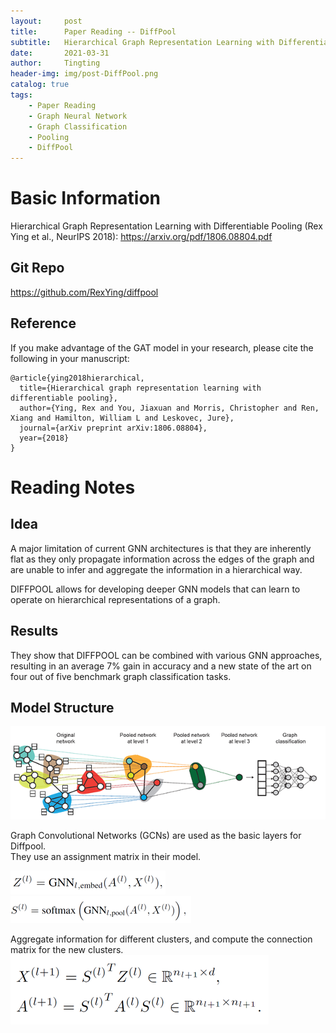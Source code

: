 ```yaml
---
layout:     post
title:      Paper Reading -- DiffPool
subtitle:   Hierarchical Graph Representation Learning with Differentiable Pooling (Rex Ying et al., NeurIPS 2018)
date:       2021-03-31
author:     Tingting
header-img: img/post-DiffPool.png
catalog: true
tags:
    - Paper Reading
    - Graph Neural Network
    - Graph Classification
    - Pooling
    - DiffPool
---
```


# Basic Information
Hierarchical Graph Representation Learning with Differentiable Pooling (Rex Ying et al., NeurIPS 2018): https://arxiv.org/pdf/1806.08804.pdf
## Git Repo
https://github.com/RexYing/diffpool
## Reference
If you make advantage of the GAT model in your research, please cite the following in your manuscript:
```
@article{ying2018hierarchical,
  title={Hierarchical graph representation learning with differentiable pooling},
  author={Ying, Rex and You, Jiaxuan and Morris, Christopher and Ren, Xiang and Hamilton, William L and Leskovec, Jure},
  journal={arXiv preprint arXiv:1806.08804},
  year={2018}
}
```

# Reading Notes
## Idea
A major limitation of current GNN architectures is that they are inherently flat as they only propagate information across the edges of the graph and are unable to infer and aggregate the
information in a hierarchical way. 

DIFFPOOL allows for developing deeper GNN models that can learn to operate on hierarchical representations of a graph.

## Results
They show that DIFFPOOL can be combined with various GNN approaches, resulting in an average 7% gain in accuracy and a new state of the art on four out of five benchmark graph classification tasks.

## Model Structure
![](images/DiffPool-Structure.png)

Graph Convolutional Networks (GCNs) are used as the basic layers for Diffpool.  
They use an assignment matrix in their model.

![](images/DiffPool-GCN1.png)  
![](images/DiffPool-GCN2.png)

Aggregate information for different clusters, and compute the connection matrix for the new clusters.  
![](images/DiffPool-Pooling.png)

